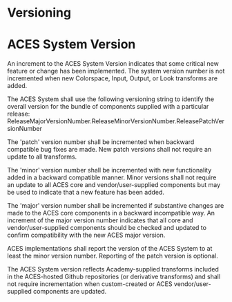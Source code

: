 Versioning
===

# ACES System Version
An increment to the ACES System Version indicates that some critical new feature or change has been implemented. The system version number is not incremented when new Colorspace, Input, Output, or Look transforms are added.
 
The ACES System shall use the following versioning string to identify the overall version for the bundle of components supplied with a particular release:
ReleaseMajorVersionNumber.ReleaseMinorVersionNumber.ReleasePatchVersionNumber
 
The 'patch' version number shall be incremented when backward compatible bug fixes are made. New patch versions shall not require an update to all transforms.
 
The 'minor' version number shall be incremented with new functionality added in a backward compatible manner. Minor versions shall not require an update to all ACES core and vendor/user-supplied components but may be used to indicate that a new feature has been added.
 
The 'major' version number shall be incremented if substantive changes are made to the ACES core components in a backward incompatible way. An increment of the major version number indicates that all core and vendor/user-supplied components should be checked and updated to confirm compatibility with the new ACES major version.
  
ACES implementations shall report the version of the ACES System to at least the minor version number. Reporting of the patch version is optional.

The ACES System version reflects Academy-supplied transforms included in the ACES-hosted Github repositories (or derivative transforms) and shall not require incrementation when custom-created or ACES vendor/user-supplied components are updated. 

